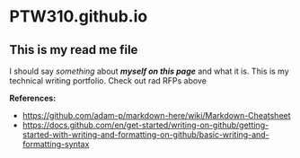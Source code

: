 # PTW310.github.io
## This is my read me file 

I should say *something* about **_myself on this page_** and what it is. This is my technical writing portfolio. Check out rad RFPs above


**References:**
- https://github.com/adam-p/markdown-here/wiki/Markdown-Cheatsheet
- https://docs.github.com/en/get-started/writing-on-github/getting-started-with-writing-and-formatting-on-github/basic-writing-and-formatting-syntax
